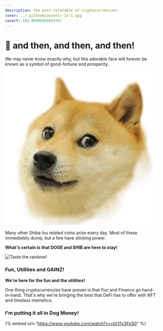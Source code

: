 ```yaml
---
description: the most relatable of cryptocurrencies!
cover: ../.gitbook/assets/-1x-1.jpg
coverY: 103.86996904024767
---
```


# 🤑 and then, and then, and then!

We may never know exactly why, but this adorable face will forever be known as a symbol of good-fortune and prosperity.&#x20;

![This face inspired the birth of a million shitcoins! ](<../.gitbook/assets/image_4_1.webp>)

Many other Shiba Inu related coins arise every day. Most of these immediately dump, but a few have sticking power.&#x20;

**What's certain is that DOGE and SHIB are here to stay!**

![Taste the rainbow!](../.gitbook/assets/221-2212352\_niandoge-nyan-cat-png-gif.webp)

### Fun, Utilities and GAINZ!

**We're here for the fun and the utilities!**

One thing cryptocurrencies have proven is that _Fun_ and _Finance_ go hand-in-hand. That's why we're bringing the best that DeFi has to offer with NFT and timeless memetics.&#x20;

### I'm putting it all in Dog Money!

{% embed url="https://www.youtube.com/watch?v=cbI31x3FpS0" %}
